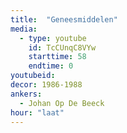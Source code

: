 ```yaml
---
title:  "Geneesmiddelen"
media:
  - type: youtube
    id: TcCUnqC8VYw
    starttime: 58
    endtime: 0
youtubeid:
decor: 1986-1988
ankers:
  - Johan Op De Beeck
hour: "laat"
---
```

